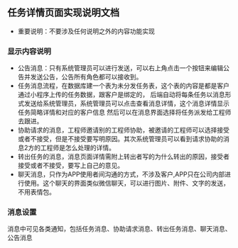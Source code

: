 ## 任务详情页面实现说明文档
- 重要说明：不要涉及任何说明之外的内容功能实现

### 显示内容说明
- 公告消息：只有系统管理员可以进行发送，可以右上角点击一个按钮来编辑公告并发送公告，公告所有角色都可以接收到。
- 任务消息流程，在数据库建一个表为未分发任务表，这个表的内容是都是客户通过小程序上传的任务数据，跟客户是绑定的，
  后端自动将每条任务以消息形式发送给系统管理员，系统管理员可以点击查看消息详情，这个消息详情显示任务简略详情和对应的客户信息
  然后可以在消息界面选择将任务派发给工程师去跟进。
- 协助请求的消息，工程师邀请别的工程师协助，被邀请的工程师可以选择接受或者不接受，但是不接受要写明原因。其次系统管理员可以看到请求协助的消息2方的工程师是怎么处理的详情。
- 转出任务的消息，消息页面详情需附上转出者写的为什么转出的原因，接受者接受或者不接受，要写上自己的意见。
- 聊天消息，只作为APP使用者间沟通的方式，不涉及客户,APP只在公司内部进行使用。这个聊天的界面类似微信聊天，可以进行图片、附件、文字的发送，不用表情包。

### 消息设置
消息中可见各类通知，包括任务消息、协助请求消息、转出任务消息、聊天消息、公告消息

